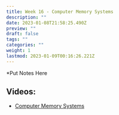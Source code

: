```yaml
---
title: Week 16 - Computer Memory Systems
description: ""
date: 2023-01-08T21:58:25.490Z
preview: ""
draft: false
tags: ""
categories: ""
weight: 1
lastmod: 2023-01-09T00:16:26.221Z
---
```


\*Put Notes Here

## Videos:

- [Computer Memory Systems](https://youtu.be/u-1f2lUKGwY)
